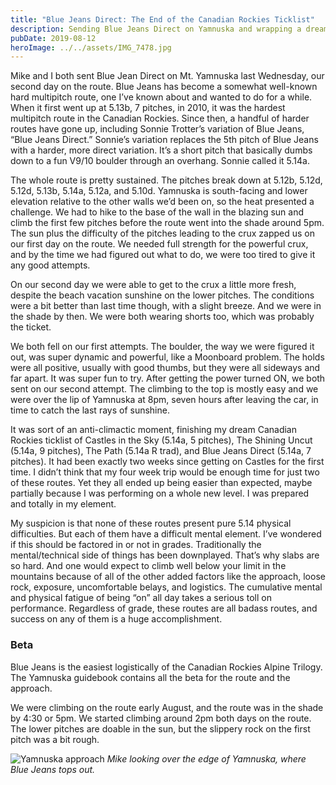 ```yaml
---
title: "Blue Jeans Direct: The End of the Canadian Rockies Ticklist"
description: Sending Blue Jeans Direct on Yamnuska and wrapping a dream Canadian Rockies list.
pubDate: 2019-08-12
heroImage: ../../assets/IMG_7478.jpg
---
```


Mike and I both sent Blue Jean Direct on Mt. Yamnuska last Wednesday, our second day on the route. Blue Jeans has become a somewhat well-known hard multipitch route, one I’ve known about and wanted to do for a while. When it first went up at 5.13b, 7 pitches, in 2010, it was the hardest multipitch route in the Canadian Rockies. Since then, a handful of harder routes have gone up, including Sonnie Trotter’s variation of Blue Jeans, “Blue Jeans Direct.” Sonnie’s variation replaces the 5th pitch of Blue Jeans with a harder, more direct variation. It’s a short pitch that basically dumbs down to a fun V9/10 boulder through an overhang. Sonnie called it 5.14a.

The whole route is pretty sustained. The pitches break down at 5.12b, 5.12d, 5.12d, 5.13b, 5.14a, 5.12a, and 5.10d. Yamnuska is south-facing and lower elevation relative to the other walls we’d been on, so the heat presented a challenge. We had to hike to the base of the wall in the blazing sun and climb the first few pitches before the route went into the shade around 5pm. The sun plus the difficulty of the pitches leading to the crux zapped us on our first day on the route. We needed full strength for the powerful crux, and by the time we had figured out what to do, we were too tired to give it any good attempts.

On our second day we were able to get to the crux a little more fresh, despite the beach vacation sunshine on the lower pitches. The conditions were a bit better than last time though, with a slight breeze. And we were in the shade by then. We were both wearing shorts too, which was probably the ticket.

We both fell on our first attempts. The boulder, the way we were figured it out, was super dynamic and powerful, like a Moonboard problem. The holds were all positive, usually with good thumbs, but they were all sideways and far apart. It was super fun to try. After getting the power turned ON, we both sent on our second attempt. The climbing to the top is mostly easy and we were over the lip of Yamnuska at 8pm, seven hours after leaving the car, in time to catch the last rays of sunshine.

It was sort of an anti-climactic moment, finishing my dream Canadian Rockies ticklist of Castles in the Sky (5.14a, 5 pitches), The Shining Uncut (5.14a, 9 pitches), The Path (5.14a R trad), and Blue Jeans Direct (5.14a, 7 pitches). It had been exactly two weeks since getting on Castles for the first time. I didn’t think that my four week trip would be enough time for just two of these routes. Yet they all ended up being easier than expected, maybe partially because I was performing on a whole new level. I was prepared and totally in my element.

My suspicion is that none of these routes present pure 5.14 physical difficulties. But each of them have a difficult mental element. I’ve wondered if this should be factored in or not in grades. Traditionally the mental/technical side of things has been downplayed. That’s why slabs are so hard. And one would expect to climb well below your limit in the mountains because of all of the other added factors like the approach, loose rock, exposure, uncomfortable belays, and logistics. The cumulative mental and physical fatigue of being “on” all day takes a serious toll on performance. Regardless of grade, these routes are all badass routes, and success on any of them is a huge accomplishment.

### Beta

Blue Jeans is the easiest logistically of the Canadian Rockies Alpine Trilogy. The Yamnuska guidebook contains all the beta for the route and the approach.

We were climbing on the route early August, and the route was in the shade by 4:30 or 5pm. We started climbing around 2pm both days on the route. The lower pitches are doable in the sun, but the slippery rock on the first pitch was a bit rough.

![Yamnuska approach](/images/IMG_7478.jpg)
_Mike looking over the edge of Yamnuska, where Blue Jeans tops out._


